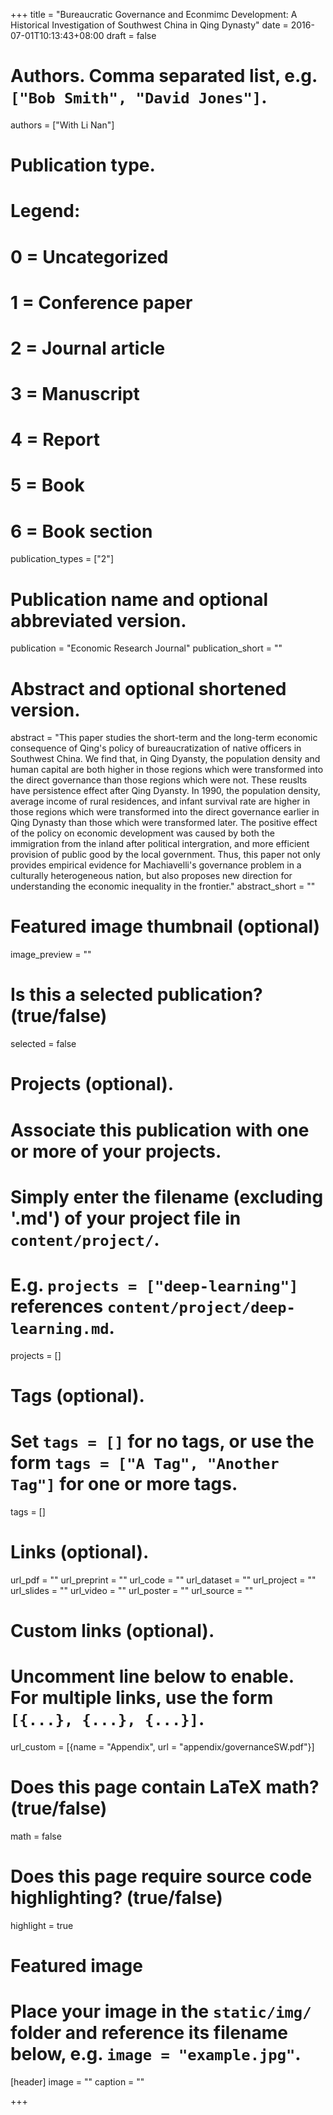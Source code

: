+++
title = "Bureaucratic Governance and Econmimc Development: A Historical Investigation of Southwest China in Qing Dynasty"
date = 2016-07-01T10:13:43+08:00
draft = false

# Authors. Comma separated list, e.g. `["Bob Smith", "David Jones"]`.
authors = ["With Li Nan"]

# Publication type.
# Legend:
# 0 = Uncategorized
# 1 = Conference paper
# 2 = Journal article
# 3 = Manuscript
# 4 = Report
# 5 = Book
# 6 = Book section
publication_types = ["2"]

# Publication name and optional abbreviated version.
publication = "Economic Research Journal"
publication_short = ""

# Abstract and optional shortened version.
abstract = "This paper studies the short-term and the long-term economic consequence of Qing's policy of bureaucratization of native officers in Southwest China. We find that, in Qing Dyansty, the population density and human capital are both higher in those regions which were transformed into the direct governance than those regions which were not. These reuslts have persistence effect after Qing Dyansty. In 1990, the population density, average income of rural residences, and infant survival rate are higher in those regions which were transformed into the direct governance earlier in Qing Dynasty than those which were transformed later. The positive effect of the policy on economic development was caused by both the immigration from the inland after political intergration, and more efficient provision of public good by the local government. Thus, this paper not only provides empirical evidence for Machiavelli's governance problem in a culturally heterogeneous nation, but also proposes new direction for understanding the economic inequality in the frontier."
abstract_short = ""

# Featured image thumbnail (optional)
image_preview = ""

# Is this a selected publication? (true/false)
selected = false

# Projects (optional).
#   Associate this publication with one or more of your projects.
#   Simply enter the filename (excluding '.md') of your project file in `content/project/`.
#   E.g. `projects = ["deep-learning"]` references `content/project/deep-learning.md`.
projects = []

# Tags (optional).
#   Set `tags = []` for no tags, or use the form `tags = ["A Tag", "Another Tag"]` for one or more tags.
tags = []

# Links (optional).
url_pdf = ""
url_preprint = ""
url_code = ""
url_dataset = ""
url_project = ""
url_slides = ""
url_video = ""
url_poster = ""
url_source = ""

# Custom links (optional).
#   Uncomment line below to enable. For multiple links, use the form `[{...}, {...}, {...}]`.
url_custom = [{name = "Appendix", url = "appendix/governanceSW.pdf"}]

# Does this page contain LaTeX math? (true/false)
math = false

# Does this page require source code highlighting? (true/false)
highlight = true

# Featured image
# Place your image in the `static/img/` folder and reference its filename below, e.g. `image = "example.jpg"`.
[header]
image = ""
caption = ""

+++
